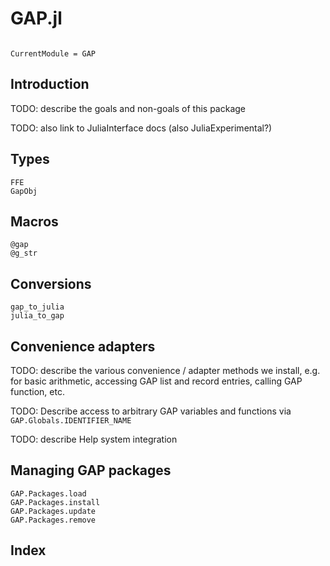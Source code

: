 # GAP.jl

```@contents
```

```@meta
CurrentModule = GAP
```

## Introduction

TODO: describe the goals and non-goals of this package

TODO: also link to JuliaInterface docs (also JuliaExperimental?)


## Types

```@docs
FFE
GapObj
```

## Macros

```@docs
@gap
@g_str
```

## Conversions

```@docs
gap_to_julia
julia_to_gap
```

## Convenience adapters

TODO: describe the various convenience / adapter methods we install, e.g. for
basic arithmetic, accessing GAP list and record entries, calling GAP function, etc.


TODO: Describe access to arbitrary GAP variables and functions via `GAP.Globals.IDENTIFIER_NAME`

TODO: describe Help system integration


## Managing GAP packages

```@docs
GAP.Packages.load
GAP.Packages.install
GAP.Packages.update
GAP.Packages.remove
```



## Index

```@index
```
